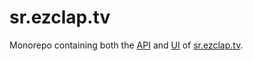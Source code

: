 # sr.ezclap.tv

Monorepo containing both the [API](./api) and [UI](./ui) of [sr.ezclap.tv](https://sr.ezclap.tv/).
